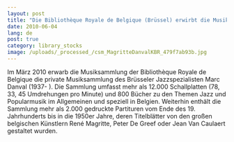 ```yaml
---
layout: post
title: "Die Bibliothèque Royale de Belgique (Brüssel) erwirbt die Musiksammlung des belgischen Jazzspezialisten Marc Danval"
date: 2010-06-04
lang: de
post: true
category: library_stocks
image: /uploads/_processed_/csm_MagritteDanvalKBR_479f7ab93b.jpg
---
```



Im März 2010 erwarb die Musiksammlung der Bibliothèque Royale de Belgique die private Musiksammlung des Brüsseler Jazzspezialisten Marc Danval (1937- ). Die Sammlung umfasst mehr als 12.000 Schallplatten (78, 33, 45 Umdrehungen pro Minute) und 800 Bücher zu den Themen Jazz und Popularmusik im Allgemeinen und speziell in Belgien. Weiterhin enthält die Sammlung mehr als 2.000 gedruckte Partituren vom Ende des 19. Jahrhunderts bis in die 1950er Jahre, deren Titelblätter von den großen belgischen Künstlern René Magritte, Peter De Greef oder Jean Van Caulaert gestaltet wurden.